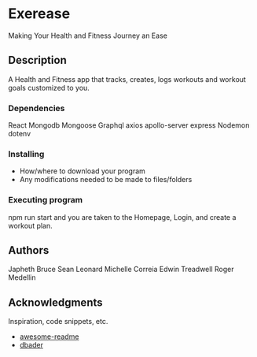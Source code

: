 # Exerease

Making Your Health and Fitness Journey an Ease


## Description

A Health and Fitness app that tracks, creates, logs workouts and workout goals customized to you.


### Dependencies
React
Mongodb
Mongoose
Graphql
axios
apollo-server
express
Nodemon
dotenv

### Installing

* How/where to download your program
* Any modifications needed to be made to files/folders

### Executing program
npm run start and you are taken to the Homepage, Login, and create a workout plan.

## Authors

Japheth Bruce 
Sean Leonard 
Michelle Correia
Edwin Treadwell
Roger Medellin

## Acknowledgments

Inspiration, code snippets, etc.
* [awesome-readme](https://github.com/matiassingers/awesome-readme)
* [dbader](https://github.com/dbader/readme-template)

